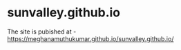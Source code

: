 # sunvalley.github.io
The site is pubished at - https://meghanamuthukumar.github.io/sunvalley.github.io/
